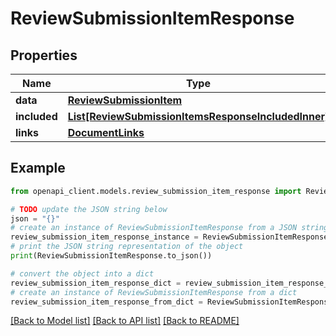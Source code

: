 # ReviewSubmissionItemResponse


## Properties

Name | Type | Description | Notes
------------ | ------------- | ------------- | -------------
**data** | [**ReviewSubmissionItem**](ReviewSubmissionItem.md) |  | 
**included** | [**List[ReviewSubmissionItemsResponseIncludedInner]**](ReviewSubmissionItemsResponseIncludedInner.md) |  | [optional] 
**links** | [**DocumentLinks**](DocumentLinks.md) |  | 

## Example

```python
from openapi_client.models.review_submission_item_response import ReviewSubmissionItemResponse

# TODO update the JSON string below
json = "{}"
# create an instance of ReviewSubmissionItemResponse from a JSON string
review_submission_item_response_instance = ReviewSubmissionItemResponse.from_json(json)
# print the JSON string representation of the object
print(ReviewSubmissionItemResponse.to_json())

# convert the object into a dict
review_submission_item_response_dict = review_submission_item_response_instance.to_dict()
# create an instance of ReviewSubmissionItemResponse from a dict
review_submission_item_response_from_dict = ReviewSubmissionItemResponse.from_dict(review_submission_item_response_dict)
```
[[Back to Model list]](../README.md#documentation-for-models) [[Back to API list]](../README.md#documentation-for-api-endpoints) [[Back to README]](../README.md)


